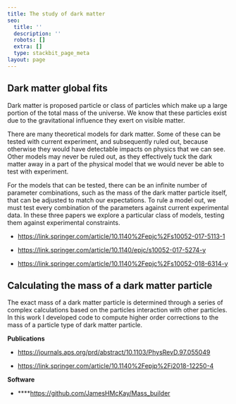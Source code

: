 ```yaml
---
title: The study of dark matter
seo:
  title: ''
  description: ''
  robots: []
  extra: []
  type: stackbit_page_meta
layout: page
---
```



## Dark matter global fits

Dark matter is proposed particle or class of particles which make up a large portion of the total mass of the universe. We know that these particles exist due to the gravitational influence they exert on visible matter.

There are many theoretical models for dark matter. Some of these can be tested with current experiment, and subsequently ruled out, because otherwise they would have detectable impacts on physics that we can see. Other models may never be ruled out, as they effectively tuck the dark matter away in a part of the physical model that we would never be able to test with experiment.

For the models that can be tested, there can be an infinite number of parameter combinations, such as the mass of the dark matter particle itself, that can be adjusted to match our expectations. To rule a model out, we must test every combination of the parameters against current experimental data. In these three papers we explore a particular class of models, testing them against experimental constraints.

*   <https://link.springer.com/article/10.1140%2Fepjc%2Fs10052-017-5113-1>

*   <https://link.springer.com/article/10.1140/epjc/s10052-017-5274-y>

*   <https://link.springer.com/article/10.1140%2Fepjc%2Fs10052-018-6314-y>





## Calculating the mass of a dark matter particle

The exact mass of a dark matter particle is determined through a series of complex calculations based on the particles interaction with other particles. In this work I developed code to compute higher order corrections to the mass of a particle type of dark matter particle. 

**Publications**

*   <https://journals.aps.org/prd/abstract/10.1103/PhysRevD.97.055049>

*   <https://link.springer.com/article/10.1140%2Fepjp%2Fi2018-12250-4>

**Software**

*   ****<https://github.com/JamesHMcKay/Mass_builder>





